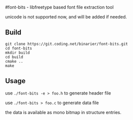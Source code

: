 #font-bits - libfreetype based font file extraction tool

unicode is not supported now, and will be added if needed.

## Build
```
git clone https://git.coding.net/binarier/font-bits.git
cd font-bits
mkdir build
cd build
cmake ..
make
```

## Usage

use ``` ./font-bits -e > foo.h ``` to generate header file

use ``` ./font-bits > foo.c ``` to generate data file

the data is available as mono bitmap in structure entries.